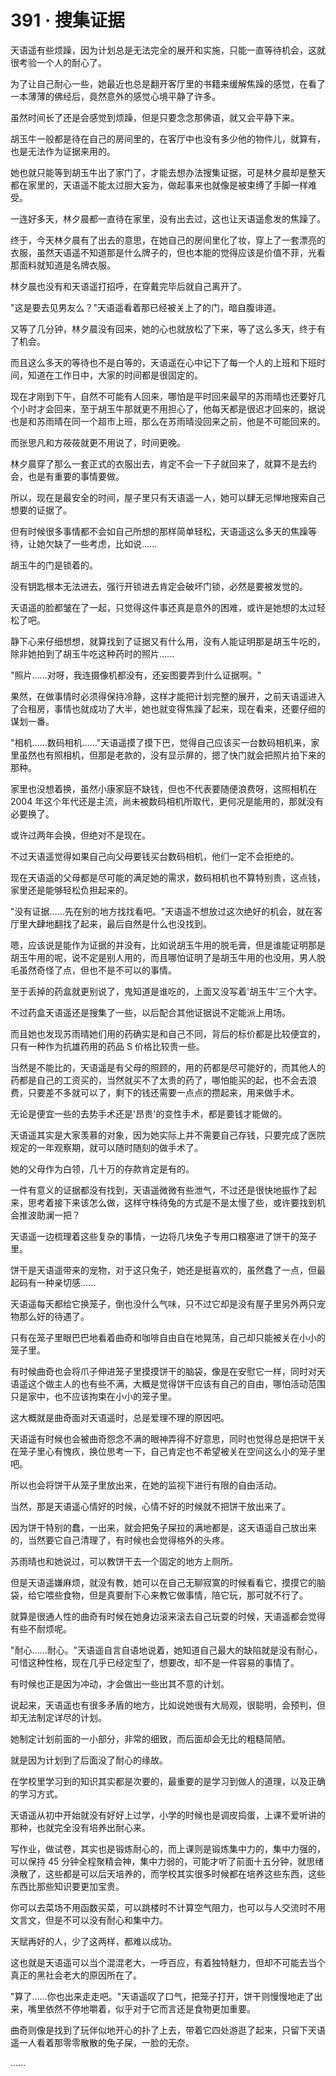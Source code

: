 <link rel="stylesheet" href="../../styles/text.css" />
<h1>391 · 搜集证据</h1>

天语遥有些烦躁，因为计划总是无法完全的展开和实施，只能一直等待机会，这就很考验一个人的耐心了。

为了让自己耐心一些，她最近也总是翻开客厅里的书籍来缓解焦躁的感觉，在看了一本薄薄的佛经后，竟然意外的感觉心境平静了许多。

虽然时间长了还是会感觉到烦躁，但是只要念念那佛语，就又会平静下来。

胡玉牛一般都是待在自己的房间里的，在客厅中也没有多少他的物件儿，就算有，也是无法作为证据来用的。

她也就只能等到胡玉牛出了家门了，才能去想办法搜集证据，可是林夕晨却是整天都在家里的，天语遥不能太过胆大妄为，做起事来也就像是被束缚了手脚一样难受。

一连好多天，林夕晨都一直待在家里，没有出去过，这也让天语遥愈发的焦躁了。

终于，今天林夕晨有了出去的意思，在她自己的房间里化了妆，穿上了一套漂亮的衣服，虽然天语遥不知道那是什么牌子的，但也本能的觉得应该是价值不菲，光看那面料就知道是名牌衣服。

林夕晨也没有和天语遥打招呼，在穿戴完毕后就自己离开了。

"这是要去见男友么？"天语遥看着那已经被关上了的门，暗自腹诽道。

又等了几分钟，林夕晨没有回来，她的心也就放松了下来，等了这么多天，终于有了机会。

而且这么多天的等待也不是白等的，天语遥在心中记下了每一个人的上班和下班时间，知道在工作日中，大家的时间都是很固定的。

现在才刚到下午，自然不可能有人回来，哪怕是平时回来最早的苏雨晴也还要好几个小时才会回来，至于胡玉牛那就更不用担心了，他每天都是很迟才回来的，据说也是和苏雨晴在同一个超市上班，那么在苏雨晴没回来之前，他是不可能回来的。

而张思凡和方莜莜就更不用说了，时间更晚。

林夕晨穿了那么一套正式的衣服出去，肯定不会一下子就回来了，就算不是去约会，也是有重要的事情要做。

所以，现在是最安全的时间，屋子里只有天语遥一人，她可以肆无忌惮地搜索自己想要的证据了。

但有时候很多事情都不会如自己所想的那样简单轻松，天语遥这么多天的焦躁等待，让她欠缺了一些考虑，比如说......

胡玉牛的门是锁着的。

没有钥匙根本无法进去，强行开锁进去肯定会破坏门锁，必然是要被发觉的。

天语遥的脸都皱在了一起，只觉得这件事还真是意外的困难，或许是她想的太过轻松了吧。

静下心来仔细想想，就算找到了证据又有什么用，没有人能证明那是胡玉牛吃的，除非她拍到了胡玉牛吃这种药时的照片......

"照片......对呀，我连摄像机都没有，还妄图要弄到什么证据啊。"

果然，在做事情时必须得保持冷静，这样才能把计划完整的展开，之前天语遥进入了合租房，事情也就成功了大半，她也就变得焦躁了起来，现在看来，还要仔细的谋划一番。

"相机......数码相机......"天语遥摸了摸下巴，觉得自己应该买一台数码相机来，家里虽然也有照相机，但那是老款的，没有显示屏的，摁了快门就会把照片拍下来的那种。

家里也没想着换，虽然小康家庭不缺钱，但也不代表要随便浪费呀，这照相机在 2004 年这个年代还是主流，尚未被数码相机所取代，更何况是能用的，那就没有必要换了。

或许过两年会换，但绝对不是现在。

不过天语遥觉得如果自己向父母要钱买台数码相机，他们一定不会拒绝的。

现在天语遥的父母都是尽可能的满足她的需求，数码相机也不算特别贵，这点钱，家里还是能够轻松负担起来的。

"没有证据......先在别的地方找找看吧。"天语遥不想放过这次绝好的机会，就在客厅里大肆地翻找了起来，最后自然是什么也没找到。

嗯，应该说是能作为证据的并没有，比如说胡玉牛用的脱毛膏，但是谁能证明那是胡玉牛用的呢，说不定是别人用的，而且哪怕证明了是胡玉牛用的也没用，男人脱毛虽然奇怪了点，但也不是不可以的事情。

至于丢掉的药盒就更别说了，鬼知道是谁吃的，上面又没写着'胡玉牛'三个大字。

不过药盒天语遥还是搜集了一些，以后配合其他证据说不定能派上用场。

而且她也发现苏雨晴她们用的药确实是和自己不同，背后的标价都是比较便宜的，只有一种作为抗雄药用的药品 S 价格比较贵一些。

当然是不能比的，天语遥是有父母的照顾的，用的药都是尽可能好的，而其他人的药都是自己的工资买的，当然就买不了太贵的药了，哪怕能买的起，也不会去浪费，只要差不多就可以了，剩下的钱还需要一点点的攒起来，用来做手术。

无论是便宜一些的去势手术还是'昂贵'的变性手术，都是要钱才能做的。

天语遥其实是大家羡慕的对象，因为她实际上并不需要自己存钱，只要完成了医院规定的一年观察期，就可以随时随刻的做手术了。

她的父母作为白领，几十万的存款肯定是有的。

一件有意义的证据都没有找到，天语遥微微有些泄气，不过还是很快地振作了起来，思考着接下来该怎么做，这样守株待兔的方式是不是太慢了些，或许要找到机会推波助澜一把？

天语遥一边梳理着这些复杂的事情，一边将几块兔子专用口粮塞进了饼干的笼子里。

饼干是天语遥带来的宠物，对于这只兔子，她还是挺喜欢的，虽然蠢了一点，但最起码有一种亲切感......

天语遥每天都给它换笼子，倒也没什么气味，只不过它却是没有屋子里另外两只宠物那么好的待遇了。

只有在笼子里眼巴巴地看着曲奇和咖啡自由自在地晃荡，自己却只能被关在小小的笼子里。

有时候曲奇也会将爪子伸进笼子里摸摸饼干的脑袋，像是在安慰它一样，同时对天语遥这个做主人的也有些不满，大概是觉得饼干应该有自己的自由，哪怕活动范围只是家中，也不应该拘束在小小的笼子里。

这大概就是曲奇面对天语遥时，总是爱理不理的原因吧。

天语遥有时候也会被曲奇怨念不满的眼神弄得不好意思，同时也觉得总是把饼干关在笼子里心有愧疚，换位思考一下，自己肯定也不希望被关在空间这么小的笼子里吧。

所以也会将饼干从笼子里放出来，在她的监视下进行有限的自由活动。

当然，那是天语遥心情好的时候，心情不好的时候就不把饼干放出来了。

因为饼干特别的蠢，一出来，就会把兔子屎拉的满地都是，这天语遥自己放出来的，当然要它自己清理了，有时候也会觉得格外的头疼。

苏雨晴也和她说过，可以教饼干去一个固定的地方上厕所。

但是天语遥嫌麻烦，就没有教，她可以在自己无聊寂寞的时候看看它，摸摸它的脑袋，给它喂些食物，但是真要耐下心来教它做事情，陪它玩，那可就不行了。

就算是很通人性的曲奇有时候在她身边滚来滚去自己玩耍的时候，天语遥都会觉得有些不耐烦呢。

"耐心......耐心。"天语遥自言自语地说着，她知道自己最大的缺陷就是没有耐心，可惜这种性格，现在几乎已经定型了，想要改，却不是一件容易的事情了。

有时候也正是因为冲动，才会做出一些出其不意的计划。

说起来，天语遥也有很多矛盾的地方，比如说她很有大局观，很聪明，会预判，但却无法制定详尽的计划。

她制定计划前面的一小部分，非常的细致，而后面却会无比的粗糙简陋。

就是因为计划到了后面没了耐心的缘故。

在学校里学习到的知识其实都是次要的，最重要的是学习到做人的道理，以及正确的学习方式。

天语遥从初中开始就没有好好上过学，小学的时候也是调皮捣蛋，上课不爱听讲的那种，也就完全没有培养出耐心来。

写作业，做试卷，其实也是锻炼耐心的，而上课则是锻炼集中力的，集中力强的，可以保持 45 分钟全程聚精会神，集中力弱的，可能才听了前面十五分钟，就思绪涣散了，这些都是可以后天培养的，而学校其实很多时候都在培养这些东西，这些东西比那些知识要更加宝贵。

你可以去菜场不用函数买菜，可以跳楼时不计算空气阻力，也可以与人交流时不用文言文，但是不可以没有耐心和集中力。

天赋再好的人，少了这两样，都难以成功。

这也就是天语遥可以当个混混老大，一呼百应，有着独特魅力，但却不可能去当个真正的黑社会老大的原因所在了。

"算了......你也出来走走吧。"天语遥叹了口气，把笼子打开，饼干则慢慢地走了出来，嘴里依然不停地嚼着，似乎对于它而言还是食物更加重要。

曲奇则像是找到了玩伴似地开心的扑了上去，带着它四处游逛了起来，只留下天语遥一人看着那零零散散的兔子屎，一脸的无奈。

......
